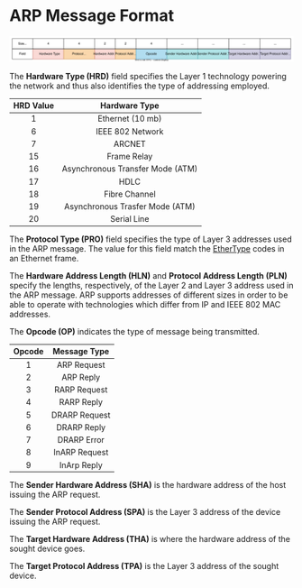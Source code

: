 # ARP Message Format

![](../Resources/Images/ARP/ARP%20Message%20Format.svg)

The **Hardware Type (HRD)** field specifies the Layer 1 technology powering the network and thus also identifies the type of addressing employed.

|HRD Value|Hardware Type|
|:---:|:---:|
|1|Ethernet (10 mb)|
|6|IEEE 802 Network|
|7|ARCNET|
|15|Frame Relay|
|16|Asynchronous Transfer Mode (ATM)|
|17|HDLC|
|18|Fibre Channel|
|19|Asynchronous Trasfer Mode (ATM)|
|20|Serial Line|

The **Protocol Type (PRO)** field specifies the type of Layer 3 addresses used in the ARP message. The value for this field match the [EtherType](Ethernet%20(IEEE%20802.3).md) codes in an Ethernet frame.

The **Hardware Address Length (HLN)** and **Protocol Address Length (PLN)** specify the lengths, respectively, of the Layer 2 and Layer 3 address used in the ARP message. ARP supports addresses of different sizes in order to be able to operate with technologies which differ from IP and IEEE 802 MAC addresses.

The **Opcode (OP)** indicates the type of message being transmitted.

|Opcode|Message Type|
|:---:|:----:|
|1|ARP Request|
|2|ARP Reply|
|3|RARP Request|
|4|RARP Reply|
|5|DRARP Request|
|6|DRARP Reply|
|7|DRARP Error|
|8|InARP Request|
|9|InArp Reply|

The **Sender Hardware Address (SHA)** is the hardware address of the host issuing the ARP request.

The **Sender Protocol Address (SPA)** is the Layer 3 address of the device issuing the ARP request.

The **Target Hardware Address (THA)** is where the hardware address of the sought device goes.

The **Target Protocol Address (TPA)** is the Layer 3 address of the sought device.